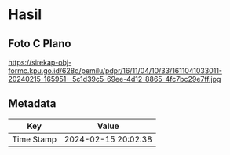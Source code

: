 # Hasil

## Foto C Plano

https://sirekap-obj-formc.kpu.go.id/628d/pemilu/pdpr/16/11/04/10/33/1611041033011-20240215-165951--5c1d39c5-69ee-4d12-8865-4fc7bc29e7ff.jpg


## Metadata

| Key        | Value               |
| ---------- | ------------------- |
| Time Stamp | 2024-02-15 20:02:38 |



